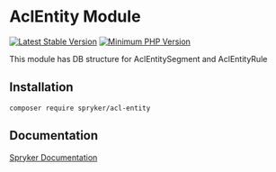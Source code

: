 # AclEntity Module
[![Latest Stable Version](https://poser.pugx.org/spryker/acl-entity/v/stable.svg)](https://packagist.org/packages/spryker/acl-entity)
[![Minimum PHP Version](https://img.shields.io/badge/php-%3E%3D%208.2-8892BF.svg)](https://php.net/)

This module has DB structure for AclEntitySegment and AclEntityRule

## Installation

```
composer require spryker/acl-entity
```

## Documentation

[Spryker Documentation](https://docs.spryker.com)
